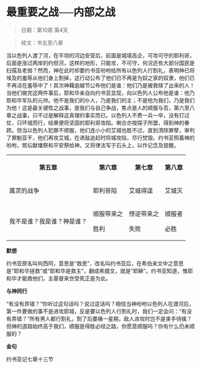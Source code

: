 # 最重要之战──内部之战

> 日期：第10周 第4天

> 经文：书五至八章

当以色列人渡了河，在平坦的河边安营后，前面是城墙高企，可攻可守的耶利哥，后面是涨过两岸的约但河，这样的地形，只能攻，不可守，何况还有大部分国民是妇孺及老弱？然而，神在此时却要约书亚吩咐给所有以色列人行割礼，表明神已将埃及的羞辱从他们身上割掉，这行动公布了他们已不再是为奴之家的奴隶，他们已不再活在羞辱中了！其次神藉逾越节公布他们是谁：他们乃是被救赎了出来的人！当他们做完这两件事后，耶和华亲自向约书亚显现，向以色列人公布他是谁：他乃耶和华军队的元帅。他不是我们的仆人，乃是我们的主；不是他为我们，乃是我们为他！这是最关键性之战事，是我们与自己争战，焦点是人的顺服与否，第六至八章之战事，只不过是解释这真理的事实而已。以色列人不费一兵一卒，没有打过仗，只环城而行，结果便将坚固的耶利哥攻陷。喇合亦按探子所盟，得到神的眷顾。但当以色列人犯罪不顺服，他们连小小的艾城也胜不过，直到清除罪孽，审判了罪魁亚干，他们再攻艾城，在诱敌追赶时将城攻陷，尽行焚毁。约书亚照着神的吩咐，筑坛献燔祭和平安祭给神，又将律法写于石头上，以作记念及提醒。

<table>
 <tbody>
  <tr>
   <th><p>第五章</p></th>
   <th><p>第六章</p></th>
   <th><p>第七章</p></th>
   <th><p>第八章</p></th>
  </tr>
  <tr>
   <td><p>属灵的战争</p></td>
   <td><p>耶利哥陷</p></td>
   <td><p>艾城得逞</p></td>
   <td><p>艾城灭</p></td>
  </tr>
  <tr>
   <td><p>我不是谁？我是谁？神是谁？</p></td>
   <td><p>顺服带来之</p><p>胜利</p></td>
   <td><p>悖逆带来之</p><p>失败</p></td>
   <td><p>顺服者</p><p>必胜</p></td>
  </tr>
 </tbody>
</table>

**默想**

约书亚原名叫何西阿，意思是“救恩”，改名叫约书亚后，在希伯来文中之意思是“耶和华拯救”或“耶和华是救主”，翻成希腊文，就是“耶稣”。约书亚知道，惟耶和华才能救他们，主基督来世受死正是为此。

**与神同行**

“有没有弄错？”你听过这句话吗？说过这话吗？相信当神吩咐以色列人在渡河后，第一件要做的事不是进攻耶城，反是要以色列人行割礼时，我们一定会问：“有没有弄错？”所有男人都行割礼，割了后要痛一星期，敌人进攻时岂不是束手待擒？但神的道路始终高于我们，顺服是得胜必经之路，你愿意顺服吗？你有什么仍未顺服的？

**金句**

约书亚记七章十三节




